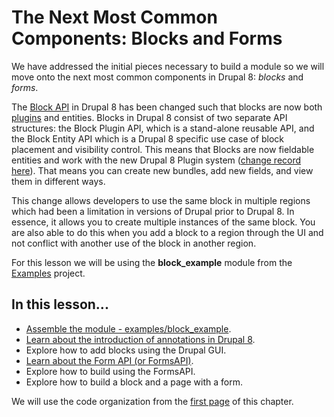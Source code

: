 # The Next Most Common Components: Blocks and Forms

We have addressed the initial pieces necessary to build a module so we will move onto the next most common components in Drupal 8: _blocks_ and _forms_.

The [Block API](https://www.drupal.org/developing/api/8/block_api) in Drupal 8 has been changed such that blocks are now both [plugins](https://www.drupal.org/developing/api/8/plugins) and entities. Blocks in Drupal 8 consist of two separate API structures: the Block Plugin API, which is a stand-alone reusable API, and the Block Entity API which is a Drupal 8 specific use case of block placement and visibility control. This means that Blocks are now fieldable entities and work with the new Drupal 8 Plugin system ([change record here](https://www.drupal.org/node/1880620)). That means you can create new bundles, add new fields, and view them in different ways.

This change allows developers to use the same block in multiple regions which had been a limitation in versions of Drupal prior to Drupal 8\. In essence, it allows you to create multiple instances of the same block. You are also able to do this when you add a block to a region through the UI and not conflict with another use of the block in another region.

For this lesson we will be using the **block_example** module from the [Examples](http://drupal.org/project/examples) project.

## In this lesson...

*   [Assemble the module - examples/block_example](https://docs.acquia.com/articles/drupal-8-blocks-configuration-and-forms#create).
*   [Learn about the introduction of annotations in Drupal 8](https://docs.acquia.com/articles/drupal-8-blocks-configuration-and-forms#classes).
*   Explore how to add blocks using the Drupal GUI.
*   [Learn about the Form API (or FormsAPI)](https://docs.acquia.com/articles/creating-forms-drupal-8).
*   Explore how to build using the FormsAPI.
*   Explore how to build a block and a page with a form.

We will use the code organization from the [first page](https://docs.acquia.com/articles/building-drupal-8-modules#code) of this chapter.
